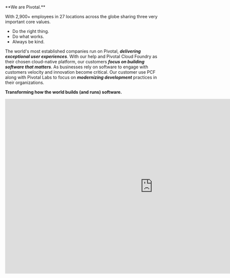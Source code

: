 <br>
**We are Pivotal.**

With 2,900+ employees in 27 locations across the globe sharing three very important core values.

- Do the right thing.
- Do what works.
- Always be kind.

The world's most established companies run on Pivotal, _**delivering exceptional user experiences**_. With our help and Pivotal Cloud Foundry as their chosen cloud-native platform, our customers _**focus on building software that matters**_. As businesses rely on software to engage with customers velocity and innovation become critical. Our customer use PCF along with Pivotal Labs to focus on _**modernizing development**_ practices in their organizations.

**Transforming how the world builds (and runs) software.**
<br>

<iframe src="https://docs.google.com/presentation/d/e/2PACX-1vThJXRLOmR_bb5pnp0QK7HsnoP2IFdZIoXlX43XBs9hDJMVMQ7uS7F_0JB4Kl1USVkoBVeOi0IzvRpt/embed?start=false&loop=false&delayms=3000" frameborder="0" width="960" height="569" allowfullscreen="true" mozallowfullscreen="true" webkitallowfullscreen="true"></iframe>
